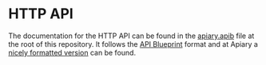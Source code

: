 # HTTP API

The documentation for the HTTP API can be found in the [apiary.apib](https://github.com/hexpm/specifications/blob/master/apiary.apib) file at the root of this repository. It follows the [API Blueprint](https://github.com/apiaryio/api-blueprint) format and at Apiary a [nicely formatted version](http://docs.hexpm.apiary.io/) can be found.
